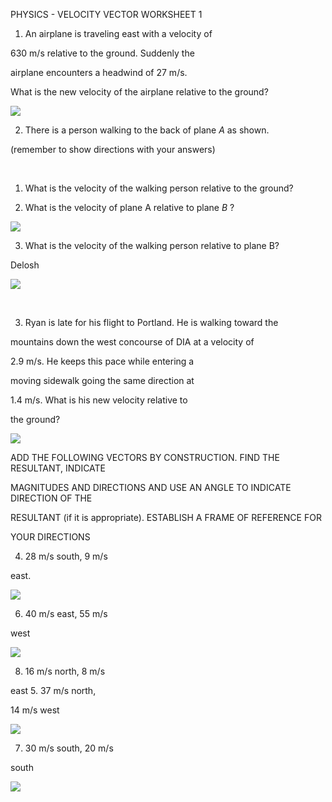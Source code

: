 PHYSICS - VELOCITY VECTOR WORKSHEET 1

  

1. An airplane is traveling east with a velocity of

$630 \mathrm{~m} / \mathrm{s}$ relative to the ground. Suddenly the

airplane encounters a headwind of $27 \mathrm{~m} / \mathrm{s}$.

What is the new velocity of the airplane relative to the ground?

![](https://cdn.mathpix.com/cropped/2023_02_09_4790a3d68d9cd1007ba1g-05.jpg?height=226&width=920&top_left_y=364&top_left_x=732)

  

2. There is a person walking to the back of plane $A$ as shown.

(remember to show directions with your answers)

  

&nbsp;

  

1. What is the velocity of the walking person relative to the ground?

  

2. What is the velocity of plane A relative to plane $B$ ?

  

![](https://cdn.mathpix.com/cropped/2023_02_09_4790a3d68d9cd1007ba1g-05.jpg?height=174&width=458&top_left_y=745&top_left_x=1316)

  

3. What is the velocity of the walking person relative to plane B?

Delosh

![](https://cdn.mathpix.com/cropped/2023_02_09_4790a3d68d9cd1007ba1g-05.jpg?height=324&width=1126&top_left_y=922&top_left_x=520)

  

&nbsp;

  

3. Ryan is late for his flight to Portland. He is walking toward the

mountains down the west concourse of DIA at a velocity of

$2.9 \mathrm{~m} / \mathrm{s}$. He keeps this pace while entering a

moving sidewalk going the same direction at

$1.4 \mathrm{~m} / \mathrm{s}$. What is his new velocity relative to

the ground?

  

![](https://cdn.mathpix.com/cropped/2023_02_09_4790a3d68d9cd1007ba1g-05.jpg?height=155&width=547&top_left_y=1397&top_left_x=903)

  

ADD THE FOLLOWING VECTORS BY CONSTRUCTION. FIND THE RESULTANT, INDICATE

MAGNITUDES AND DIRECTIONS AND USE AN ANGLE TO INDICATE DIRECTION OF THE

RESULTANT (if it is appropriate). ESTABLISH A FRAME OF REFERENCE FOR

YOUR DIRECTIONS

  

4. $28 \mathrm{~m} / \mathrm{s}$ south, $9 \mathrm{~m} / \mathrm{s}$

east.

  

![](https://cdn.mathpix.com/cropped/2023_02_09_4790a3d68d9cd1007ba1g-05.jpg?height=334&width=742&top_left_y=1863&top_left_x=369)

  

6. $40 \mathrm{~m} / \mathrm{s}$ east, $55 \mathrm{~m} / \mathrm{s}$

west

  

![](https://cdn.mathpix.com/cropped/2023_02_09_4790a3d68d9cd1007ba1g-05.jpg?height=118&width=589&top_left_y=2261&top_left_x=215)

  

8. $16 \mathrm{~m} / \mathrm{s}$ north, $8 \mathrm{~m} / \mathrm{s}$

east 5. $37 \mathrm{~m} / \mathrm{s}$ north,

$14 \mathrm{~m} / \mathrm{s}$ west

  

![](https://cdn.mathpix.com/cropped/2023_02_09_4790a3d68d9cd1007ba1g-05.jpg?height=394&width=569&top_left_y=1825&top_left_x=1553)

  

7. $30 \mathrm{~m} / \mathrm{s}$ south, $20 \mathrm{~m} / \mathrm{s}$

south

  

![](https://cdn.mathpix.com/cropped/2023_02_09_4790a3d68d9cd1007ba1g-05.jpg?height=308&width=573&top_left_y=2418&top_left_x=771)
